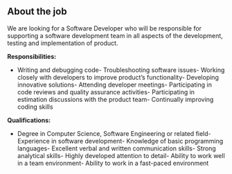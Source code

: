 # 

## About the job

We are looking for a Software Developer who will be responsible for supporting a software development team in all aspects of the development, testing and implementation of product.

  

**Responsibilities:**

  

- Writing and debugging code- Troubleshooting software issues- Working closely with developers to improve product’s functionality- Developing innovative solutions- Attending developer meetings- Participating in code reviews and quality assurance activities- Participating in estimation discussions with the product team- Continually improving coding skills

  

**Qualifications:**

  

- Degree in Computer Science, Software Engineering or related field- Experience in software development- Knowledge of basic programming languages- Excellent verbal and written communication skills- Strong analytical skills- Highly developed attention to detail- Ability to work well in a team environment- Ability to work in a fast-paced environment